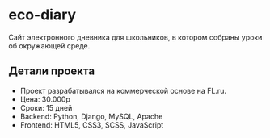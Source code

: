 # eco-diary
Сайт электронного дневника для школьников, в котором собраны уроки об окружающей среде.

## Детали проекта
- Проект разрабатывался на коммерческой основе на FL.ru.
- Цена: 30.000р
- Сроки: 15 дней
- Backend: Python, Django, MySQL, Apache
- Frontend: HTML5, CSS3, SCSS, JavaScript
